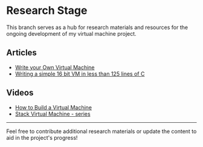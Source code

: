 # Research Stage 

This branch serves as a hub for research materials and resources for the ongoing development of my virtual machine project.

## Articles

- [Write your Own Virtual Machine](https://www.jmeiners.com/lc3-vm/)
- [Writing a simple 16 bit VM in less than 125 lines of C](https://www.andreinc.net/2021/12/01/writing-a-simple-vm-in-less-than-125-lines-of-c)


## Videos 

- [How to Build a Virtual Machine](https://www.youtube.com/watch?v=OjaAToVkoTw)
- [Stack Virtual Machine - series](https://www.youtube.com/playlist?list=PLSiFUSQSRYAOFwfP-aMzXJlWKVyIuWfPU)

---

Feel free to contribute additional research materials or update the content to aid in the project's progress!

